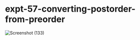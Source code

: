 # expt-57-converting-postorder-from-preorder
![Screenshot (133)](https://github.com/DikshaMeena03/expt-57-converting-postorder-from-preorder/assets/148327414/6be04735-851b-40cb-9615-0a8bc627f467)
